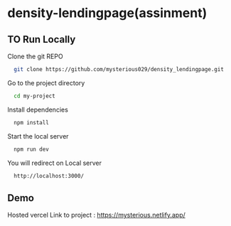 # density-lendingpage(assinment)


## TO Run Locally

Clone the git REPO 

```bash
  git clone https://github.com/mysterious029/density_lendingpage.git
```

Go to the project directory

```bash
  cd my-project
```

Install dependencies

```bash
  npm install
```

Start the local server

```bash
  npm run dev
```
You will redirect on Local server
```bash
  http://localhost:3000/
```

## Demo

Hosted vercel Link to project : https://mysterious.netlify.app/

